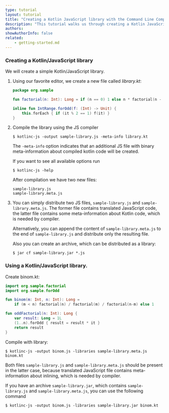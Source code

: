 ```yaml
---
type: tutorial
layout: tutorial
title: "Creating a Kotlin JavaScript library with the Command Line Compiler"
description: "This tutorial walks us through creating a Kotlin JavaScript library using the command line compiler."
authors:
showAuthorInfo: false
related:
    - getting-started.md
---
```

### Creating a Kotlin/JavaScript library

We will create a simple Kotlin/JavaScript library.

1. Using our favorite editor, we create a new file called *library.kt*:

   ``` kotlin
   package org.sample

   fun factorial(n: Int): Long = if (n == 0) 1 else n * factorial(n - 1)

   inline fun IntRange.forOdd(f: (Int) -> Unit) {
       this.forEach { if (it % 2 == 1) f(it) }
   }
   ```

2. Compile the library using the JS compiler

   ```
   $ kotlinc-js -output sample-library.js -meta-info library.kt
   ```

   The `-meta-info` option indicates that an additional JS file with binary
   meta-information about compiled kotlin code will be created.

   If you want to see all available options run

   ```
   $ kotlinc-js -help
   ```

   After compilation we have two new files:

   ```
   sample-library.js
   sample-library.meta.js
   ```

3. You can simply distribute two JS files, `sample-library.js` and `sample-library.meta.js`.
   The former file contains translated JavaScript code, the latter file
   contains some meta-information about Kotlin code, which is needed by compiler.

   Alternatively, you can append the content of `sample-library.meta.js` to the end
   of `sample-library.js` and distribute only the resulting file.

   Also you can create an archive, which can be distributed as a library:

   ```
   $ jar cf sample-library.jar *.js
   ```

### Using a Kotlin/JavaScript library.

   Create binom.kt:

``` kotlin
import org.sample.factorial
import org.sample.forOdd

fun binom(m: Int, n: Int): Long =
    if (m < n) factorial(n) / factorial(m) / factorial(n-m) else 1

fun oddFactorial(n: Int): Long {
    var result: Long = 1L
    (1..n).forOdd { result = result * it }
    return result
}
```

   Compile with library:

```
$ kotlinc-js -output binom.js -libraries sample-library.meta.js binom.kt
```

   Both files `sample-library.js` and `sample-library.meta.js` should be present in the latter case,
   because translated JavaScript file contains meta-information about inlining, which
   is needed by compiler.


   If you have an archive `sample-library.jar`, which contains `sample-library.js` and `sample-library.meta.js`,
   you can use the following command

```
$ kotlinc-js -output binom.js -libraries sample-library.jar binom.kt
```


